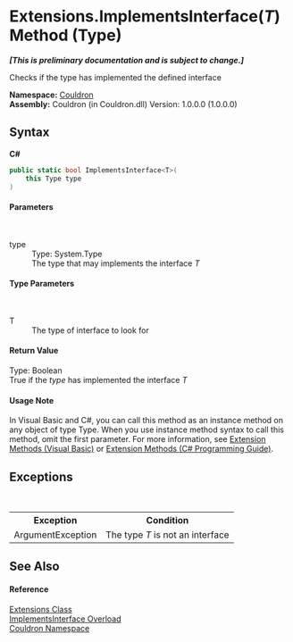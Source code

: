# Extensions.ImplementsInterface(*T*) Method (Type)
 _**\[This is preliminary documentation and is subject to change.\]**_

Checks if the type has implemented the defined interface

**Namespace:**&nbsp;<a href="N_Couldron">Couldron</a><br />**Assembly:**&nbsp;Couldron (in Couldron.dll) Version: 1.0.0.0 (1.0.0.0)

## Syntax

**C#**<br />
``` C#
public static bool ImplementsInterface<T>(
	this Type type
)

```


#### Parameters
&nbsp;<dl><dt>type</dt><dd>Type: System.Type<br />The type that may implements the interface *T*</dd></dl>

#### Type Parameters
&nbsp;<dl><dt>T</dt><dd>The type of interface to look for</dd></dl>

#### Return Value
Type: Boolean<br />True if the *type* has implemented the interface *T*

#### Usage Note
In Visual Basic and C#, you can call this method as an instance method on any object of type Type. When you use instance method syntax to call this method, omit the first parameter. For more information, see <a href="http://msdn.microsoft.com/en-us/library/bb384936.aspx">Extension Methods (Visual Basic)</a> or <a href="http://msdn.microsoft.com/en-us/library/bb383977.aspx">Extension Methods (C# Programming Guide)</a>.

## Exceptions
&nbsp;<table><tr><th>Exception</th><th>Condition</th></tr><tr><td>ArgumentException</td><td>The type *T* is not an interface</td></tr></table>

## See Also


#### Reference
<a href="T_Couldron_Extensions">Extensions Class</a><br /><a href="Overload_Couldron_Extensions_ImplementsInterface">ImplementsInterface Overload</a><br /><a href="N_Couldron">Couldron Namespace</a><br />